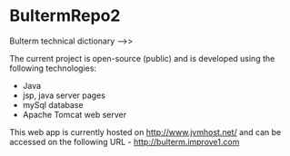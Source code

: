 # BultermRepo2
Bulterm technical dictionary -->> 

The current project is open-source (public) and is developed using the following technologies:

- Java
- jsp, java server pages
- mySql database
- Apache Tomcat web server

This web app is currently hosted on http://www.jvmhost.net/ and can be accessed on the following URL - http://bulterm.improve1.com
